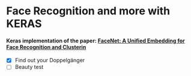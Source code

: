 # Face Recognition and more with KERAS

#### Keras implementation of the paper: [FaceNet: A Unified Embedding for Face Recognition and Clusterin](https://arxiv.org/abs/1503.03832)

- [x] Find out your Doppelgänger
- [ ] Beauty test
